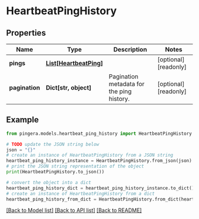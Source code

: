 # HeartbeatPingHistory


## Properties

Name | Type | Description | Notes
------------ | ------------- | ------------- | -------------
**pings** | [**List[HeartbeatPing]**](HeartbeatPing.md) |  | [optional] [readonly] 
**pagination** | **Dict[str, object]** | Pagination metadata for the ping history. | [optional] [readonly] 

## Example

```python
from pingera.models.heartbeat_ping_history import HeartbeatPingHistory

# TODO update the JSON string below
json = "{}"
# create an instance of HeartbeatPingHistory from a JSON string
heartbeat_ping_history_instance = HeartbeatPingHistory.from_json(json)
# print the JSON string representation of the object
print(HeartbeatPingHistory.to_json())

# convert the object into a dict
heartbeat_ping_history_dict = heartbeat_ping_history_instance.to_dict()
# create an instance of HeartbeatPingHistory from a dict
heartbeat_ping_history_from_dict = HeartbeatPingHistory.from_dict(heartbeat_ping_history_dict)
```
[[Back to Model list]](../README.md#documentation-for-models) [[Back to API list]](../README.md#documentation-for-api-endpoints) [[Back to README]](../README.md)


